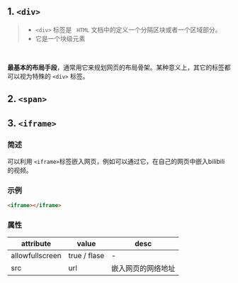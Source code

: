 ## 1.  `<div>`

> - `<div>` 标签是 ` HTML` 文档中的定义一个分隔区块或者一个区域部分。
> - 它是一个块级元素  

<br/>

**最基本的布局手段**，通常用它来规划网页的布局骨架。某种意义上，其它的标签都可以视为特殊的 `<div>` 标签。  



## 2.  `<span>`


## 3.  `<iframe>`

### 简述

可以利用 `<iframe>`标签嵌入网页，例如可以通过它，在自己的网页中嵌入bilibili的视频。

### 示例

```html
<iframe></iframe>
```

### 属性

|attribute|value|desc|
|---|---|---|
|allowfullscreen|true / flase|-|
|src|url|嵌入网页的网络地址|
